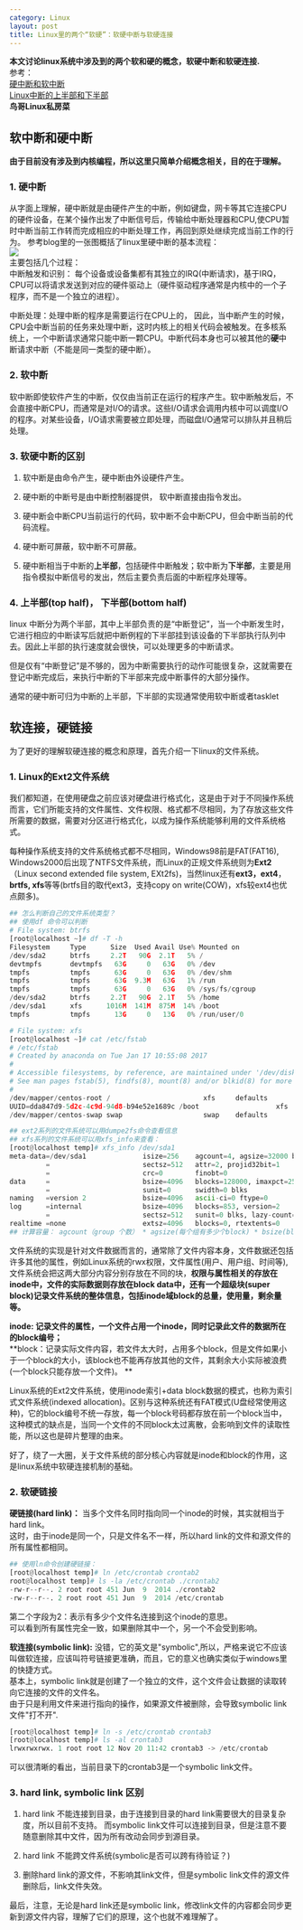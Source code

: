 ```yaml
---
category: Linux
layout: post
title: Linux里的两个“软硬”：软硬中断与软硬连接
---
```


**本文讨论linux系统中涉及到的两个软和硬的概念，软硬中断和软硬连接.**   
参考：  
[硬中断和软中断](http://blog.csdn.net/zhangskd/article/details/21992933)    
    [Linux中断的上半部和下半部](https://www.cnblogs.com/sky-heaven/p/5746730.html)    
**鸟哥Linux私房菜**
## 软中断和硬中断

**由于目前没有涉及到内核编程，所以这里只简单介绍概念相关，目的在于理解。**  
### 1. 硬中断

从字面上理解，硬中断就是由硬件产生的中断，例如键盘，网卡等其它连接CPU的硬件设备，在某个操作出发了中断信号后，传输给中断处理器和CPU,使CPU暂时中断当前工作转而完成相应的中断处理工作，再回到原处继续完成当前工作的行为。 参考blog里的一张图概括了linux里硬中断的基本流程：  
![](http://oon3ys1qt.bkt.clouddn.com/IRQ.png)  
主要包括几个过程：  
中断触发和识别：  每个设备或设备集都有其独立的IRQ(中断请求)，基于IRQ，CPU可以将请求发送到对应的硬件驱动上（硬件驱动程序通常是内核中的一个子程序，而不是一个独立的进程）。  

中断处理：处理中断的程序是需要运行在CPU上的， 因此，当中断产生的时候，CPU会中断当前的任务来处理中断，这时内核上的相关代码会被触发。在多核系统上，一个中断请求通常只能中断一颗CPU。中断代码本身也可以被其他的**硬**中断请求中断（不能是同一类型的硬中断）。  

### 2. 软中断

软中断即使软件产生的中断，仅仅由当前正在运行的程序产生。软中断触发后，不会直接中断CPU，而通常是对I/O的请求。这些I/O请求会调用内核中可以调度I/O的程序。对某些设备，I/O请求需要被立即处理，而磁盘I/O通常可以排队并且稍后处理。   

### 3. 软硬中断的区别

1. 软中断是由命令产生，硬中断由外设硬件产生。  

2. 硬中断的中断号是由中断控制器提供， 软中断直接由指令发出。  

3. 硬中断会中断CPU当前运行的代码，软中断不会中断CPU，但会中断当前的代码流程。

4. 硬中断可屏蔽，软中断不可屏蔽。  

5. 硬中断相当于中断的**上半部**，包括硬件中断触发；软中断为**下半部**，主要是用指令模拟中断信号的发出，然后主要负责后面的中断程序处理等。  

### 4. 上半部(top half)， 下半部(bottom half)

linux 中断分为两个半部，其中上半部负责的是“中断登记”，当一个中断发生时，它进行相应的中断读写后就把中断例程的下半部挂到该设备的下半部执行队列中去。因此上半部的执行速度就会很快，可以处理更多的中断请求。

但是仅有“中断登记”是不够的，因为中断需要执行的动作可能很复杂，这就需要在登记中断完成后，来执行中断的下半部来完成中断事件的大部分操作。

通常的硬中断可归为中断的上半部，下半部的实现通常使用软中断或者tasklet  

## 软连接，硬链接

为了更好的理解软硬连接的概念和原理，首先介绍一下linux的文件系统。
### 1. Linux的Ext2文件系统
我们都知道，在使用硬盘之前应该对硬盘进行格式化，这是由于对于不同操作系统而言，它们所能支持的文件属性、文件权限、格式都不尽相同，为了存放这些文件所需要的数据，需要对分区进行格式化，以成为操作系统能够利用的文件系统格式。  

每种操作系统支持的文件系统格式都不尽相同，Windows98前是FAT(FAT16), Windows2000后出现了NTFS文件系统，而Linux的正规文件系统则为**Ext2**（Linux second extended file system, EXt2fs)，当然linux还有**ext3，ext4**，**brtfs, xfs**等等(brtfs目的取代ext3，支持copy on write(COW)，xfs较ext4也优点颇多)。  
```python
## 怎么判断自己的文件系统类型？
## 使用df 命令可以判断
# File system: btrfs
[root@localhost ~]# df -T -h
Filesystem     Type      Size  Used Avail Use% Mounted on
/dev/sda2      btrfs     2.2T   90G  2.1T   5% /
devtmpfs       devtmpfs   63G     0   63G   0% /dev
tmpfs          tmpfs      63G     0   63G   0% /dev/shm
tmpfs          tmpfs      63G  9.3M   63G   1% /run
tmpfs          tmpfs      63G     0   63G   0% /sys/fs/cgroup
/dev/sda2      btrfs     2.2T   90G  2.1T   5% /home
/dev/sda1      xfs      1016M  141M  875M  14% /boot
tmpfs          tmpfs      13G     0   13G   0% /run/user/0

# File system: xfs
[root@localhost ~]# cat /etc/fstab
# /etc/fstab
# Created by anaconda on Tue Jan 17 10:55:08 2017
#
# Accessible filesystems, by reference, are maintained under '/dev/disk'
# See man pages fstab(5), findfs(8), mount(8) and/or blkid(8) for more info
#
/dev/mapper/centos-root /                       xfs     defaults        0 0
UUID=dda847d9-5d2c-4c9d-94d8-b94e52e1689c /boot                   xfs     defaults        0 0
/dev/mapper/centos-swap swap                    swap    defaults        0 0

## ext2系列的文件系统可以用dumpe2fs命令查看信息
## xfs系列的文件系统可以用xfs_info来查看：
[root@localhost temp]# xfs_info /dev/sda1
meta-data=/dev/sda1              isize=256    agcount=4, agsize=32000 blks
         =                       sectsz=512   attr=2, projid32bit=1
         =                       crc=0        finobt=0
data     =                       bsize=4096   blocks=128000, imaxpct=25
         =                       sunit=0      swidth=0 blks
naming   =version 2              bsize=4096   ascii-ci=0 ftype=0
log      =internal               bsize=4096   blocks=853, version=2
         =                       sectsz=512   sunit=0 blks, lazy-count=1
realtime =none                   extsz=4096   blocks=0, rtextents=0
## 计算容量： agcount（group 个数） * agsize(每个组有多少个block) * bsize(block size) = 容量(byte)
```

文件系统的实现是针对文件数据而言的，通常除了文件内容本身，文件数据还包括许多其他的属性，例如Linux系统的rwx权限，文件属性(用户、用户组、时间等),文件系统会把这两大部分内容分别存放在不同的块，**权限与属性相关的存放在inode中，文件的实际数据则存放在block data中，还有一个超级块(super block)记录文件系统的整体信息，包括inode域block的总量，使用量，剩余量等。**  

**inode: 记录文件的属性，一个文件占用一个inode，同时记录此文件的数据所在的block编号；**    
**block：记录实际文件内容，若文件太大时，占用多个block，但是文件如果小于一个block的大小，该block也不能再存放其他的文件，其剩余大小实际被浪费(一个block只能存放一个文件)。 ** 

Linux系统的Ext2文件系统，使用inode索引+data block数据的模式，也称为索引式文件系统(indexed allocation)。区别与这种系统还有FAT模式(U盘经常使用这种)，它的block编号不统一存放，每一个block号码都存放在前一个block当中，这种模式的缺点是，当同一个文件的不同block太过离散，会影响到文件的读取性能，所以这也是碎片整理的由来。

好了，绕了一大圈，关于文件系统的部分核心内容就是inode和block的作用，这是linux系统中软硬连接机制的基础。  

### 2. 软硬链接
**硬链接(hard link)：** 当多个文件名同时指向同一个inode的时候，其实就相当于hard link。   
这时，由于inode是同一个，只是文件名不一样，所以hard link的文件和源文件的所有属性都相同。
```python
## 使用ln命令创建硬链接：
[root@localhost temp]# ln /etc/crontab crontab2
root@localhost temp]# ls -la /etc/crontab ./crontab2 
-rw-r--r--. 2 root root 451 Jun  9  2014 ./crontab2
-rw-r--r--. 2 root root 451 Jun  9  2014 /etc/crontab
``` 
第二个字段为2：表示有多少个文件名连接到这个inode的意思。   
可以看到所有属性完全一致，如果删除其中一个，另一个不会受到影响。  

**软连接(symbolic link):** 没错，它的英文是"symbolic",所以，严格来说它不应该叫做软连接，应该叫符号链接更准确，而且，它的意义也确实类似于windows里的快捷方式。    
基本上，symbolic link就是创建了一个独立的文件，这个文件会让数据的读取转向它连接的文件的文件名。  
由于只是利用文件来进行指向的操作，如果源文件被删除，会导致symbolic link文件"打不开".
```python
[root@localhost temp]# ln -s /etc/crontab crontab3
[root@localhost temp]# ls -al crontab3
lrwxrwxrwx. 1 root root 12 Nov 20 11:42 crontab3 -> /etc/crontab
```
可以很清晰的看出，当前目录下的crontab3是一个symbolic link文件。

### 3. hard link, symbolic link 区别
1. hard link 不能连接到目录，由于连接到目录的hard link需要很大的目录复杂度，所以目前不支持。 而symbolic link文件可以连接到目录，但是注意不要随意删除其中文件，因为所有改动会同步到源目录。 

2. hard link 不能跨文件系统(symbolic是否可以跨有待验证？)

3. 删除hard link的源文件，不影响其link文件，但是symbolic link文件的源文件删除后，link文件失效。  

最后，注意，无论是hard link还是symbolic link，修改link文件的内容都会同步更新到源文件内容，理解了它们的原理，这个也就不难理解了。
